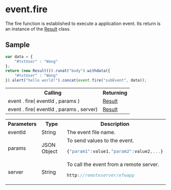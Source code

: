 <H1>event.fire</H1>

The fire function is established to execute a application event.
Its return is an instance of the <a href="result.md">Result</a> class.

<h2>Sample</h2>

```javascript
var data = {
	"#txtUser" : "Wang"
};
return (new Result()).runat("body").withdata({
	"#txtUser" : "Wang"
}).alert("hello world!").concat(event.fire("subEvent", data));
```

<table>
<tr><th>Calling</th><th>Returning</th></tr>
<tr><td>event . fire( eventId , params )</td><td><a href="result.md">Result</a></td></tr>
<tr><td>event . fire( eventId , params , server)</td><td><a href="result.md">Result</a></td></tr>
</table>

<table>
<tr><th>Parameters</th><th>Type</th><th>Description</th></tr>
<tr><td>eventId</td><td>String</td><td>The event file name.</td></tr>
<tr><td>params</td><td>JSON Object</td>
<td>To send values to the event. 

```javascript
{"param1":value1,"param2":value2,...}
```

</td></tr>
<tr><td>server</td><td>String</td>
<td>To call the event from a remote server. 

```javascript
http://remoteserver/efwapp
```

</td></tr>
</table>